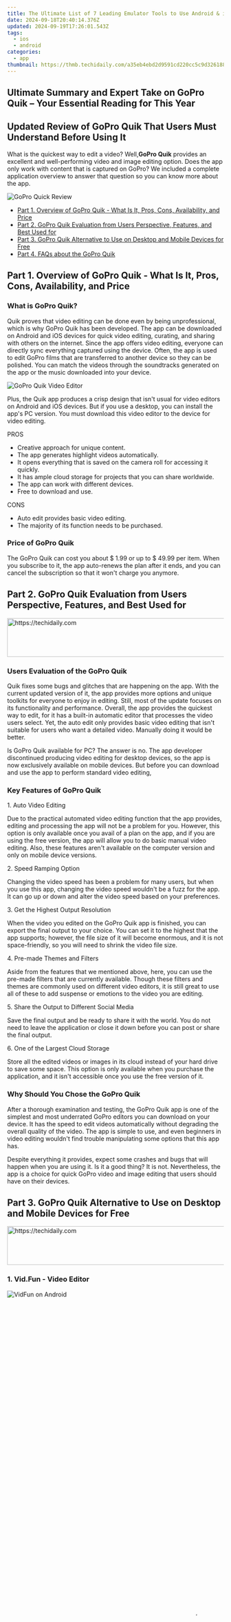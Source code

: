 ```yaml
---
title: The Ultimate List of 7 Leading Emulator Tools to Use Android & iOS Apps on Windows/Mac
date: 2024-09-18T20:40:14.376Z
updated: 2024-09-19T17:26:01.543Z
tags:
  - ios
  - android
categories:
  - app
thumbnail: https://thmb.techidaily.com/a35eb4ebd2d9591cd220cc5c9d326188c8f27a10a8e1c9286a38dd70c0d6db4f.jpg
---
```


## Ultimate Summary and Expert Take on GoPro Quik – Your Essential Reading for This Year

## Updated Review of GoPro Quik That Users Must Understand Before Using It

 What is the quickest way to edit a video? Well,**GoPro Quik** provides an excellent and well-performing video and image editing option. Does the app only work with content that is captured on GoPro? We included a complete application overview to answer that question so you can know more about the app.

![GoPro Quick Review](https://www.aiseesoft.com/images/resource/gopro-quik/gopro-quik-review.jpg)

* [Part 1. Overview of GoPro Quik - What Is It, Pros, Cons, Availability, and Price](https://tools.techidaily.com/)
* [Part 2. GoPro Quik Evaluation from Users Perspective, Features, and Best Used for](https://tools.techidaily.com/)
* [Part 3. GoPro Quik Alternative to Use on Desktop and Mobile Devices for Free](https://tools.techidaily.com/)
* [Part 4. FAQs about the GoPro Quik](https://tools.techidaily.com/)

## Part 1\. Overview of GoPro Quik - What Is It, Pros, Cons, Availability, and Price

### What is GoPro Quik?

 Quik proves that video editing can be done even by being unprofessional, which is why GoPro Quik has been developed. The app can be downloaded on Android and iOS devices for quick video editing, curating, and sharing with others on the internet. Since the app offers video editing, everyone can directly sync everything captured using the device. Often, the app is used to edit GoPro films that are transferred to another device so they can be polished. You can match the videos through the soundtracks generated on the app or the music downloaded into your device.

![GoPro Quik Video Editor](https://www.aiseesoft.com/images/resource/gopro-quik/gopro-quik-video-editor.jpg)

 Plus, the Quik app produces a crisp design that isn't usual for video editors on Android and iOS devices. But if you use a desktop, you can install the app's PC version. You must download this video editor to the device for video editing.

PROS

* Creative approach for unique content.
* The app generates highlight videos automatically.
* It opens everything that is saved on the camera roll for accessing it quickly.
* It has ample cloud storage for projects that you can share worldwide.
* The app can work with different devices.
* Free to download and use.

CONS

* Auto edit provides basic video editing.
* The majority of its function needs to be purchased.

### Price of GoPro Quik

 The GoPro Quik can cost you about $ 1.99 or up to $ 49.99 per item. When you subscribe to it, the app auto-renews the plan after it ends, and you can cancel the subscription so that it won't charge you anymore.

## Part 2\. GoPro Quik Evaluation from Users Perspective, Features, and Best Used for

<!-- affiliate ads begin -->
<a href="https://aligracehair.sjv.io/c/5597632/2012420/19272" target="_top" id="2012420">
  <img src="//a.impactradius-go.com/display-ad/19272-2012420" border="0" alt="https://techidaily.com" width="728" height="90"/>
</a>
<img height="0" width="0" src="https://aligracehair.sjv.io/i/5597632/2012420/19272" style="position:absolute;visibility:hidden;" border="0" />
<!-- affiliate ads end -->

### Users Evaluation of the GoPro Quik

 Quik fixes some bugs and glitches that are happening on the app. With the current updated version of it, the app provides more options and unique toolkits for everyone to enjoy in editing. Still, most of the update focuses on its functionality and performance. Overall, the app provides the quickest way to edit, for it has a built-in automatic editor that processes the video users select. Yet, the auto edit only provides basic video editing that isn't suitable for users who want a detailed video. Manually doing it would be better.

 Is GoPro Quik available for PC? The answer is no. The app developer discontinued producing video editing for desktop devices, so the app is now exclusively available on mobile devices. But before you can download and use the app to perform standard video editing,

### Key Features of GoPro Quik

1\. Auto Video Editing

 Due to the practical automated video editing function that the app provides, editing and processing the app will not be a problem for you. However, this option is only available once you avail of a plan on the app, and if you are using the free version, the app will allow you to do basic manual video editing. Also, these features aren't available on the computer version and only on mobile device versions.

2\. Speed Ramping Option

 Changing the video speed has been a problem for many users, but when you use this app, changing the video speed wouldn't be a fuzz for the app. It can go up or down and alter the video speed based on your preferences.

3\. Get the Highest Output Resolution

 When the video you edited on the GoPro Quik app is finished, you can export the final output to your choice. You can set it to the highest that the app supports; however, the file size of it will become enormous, and it is not space-friendly, so you will need to shrink the video file size.

4\. Pre-made Themes and Filters

 Aside from the features that we mentioned above, here, you can use the pre-made filters that are currently available. Though these filters and themes are commonly used on different video editors, it is still great to use all of these to add suspense or emotions to the video you are editing.

5\. Share the Output to Different Social Media

 Save the final output and be ready to share it with the world. You do not need to leave the application or close it down before you can post or share the final output.

6\. One of the Largest Cloud Storage

 Store all the edited videos or images in its cloud instead of your hard drive to save some space. This option is only available when you purchase the application, and it isn't accessible once you use the free version of it.

### Why Should You Chose the GoPro Quik

 After a thorough examination and testing, the GoPro Quik app is one of the simplest and most underrated GoPro editors you can download on your device. It has the speed to edit videos automatically without degrading the overall quality of the video. The app is simple to use, and even beginners in video editing wouldn't find trouble manipulating some options that this app has.

 Despite everything it provides, expect some crashes and bugs that will happen when you are using it. Is it a good thing? It is not. Nevertheless, the app is a choice for quick GoPro video and image editing that users should have on their devices.

## Part 3\. GoPro Quik Alternative to Use on Desktop and Mobile Devices for Free

<!-- affiliate ads begin -->
<a href="https://appsumo.8odi.net/c/5597632/2049383/7443" target="_top" id="2049383">
  <img src="//a.impactradius-go.com/display-ad/7443-2049383" border="0" alt="https://techidaily.com" width="728" height="90"/>
</a>
<img height="0" width="0" src="https://appsumo.8odi.net/i/5597632/2049383/7443" style="position:absolute;visibility:hidden;" border="0" />
<!-- affiliate ads end -->

### 1\. Vid.Fun - Video Editor

![VidFun on Android](https://www.aiseesoft.com/images/resource/gopro-quik/vidfun-on-android.jpg)

<!-- affiliate ads begin -->
<span id="2135472">
					<video width="864" height="1536" style="cursor:pointer"
           poster="//a.impactradius-go.com/display-clicktoplayimage/2135472.png"
           onclick="if(!this.playClicked){this.play();this.setAttribute('controls',true);this.playClicked=true;}">
	   <source src="//a.impactradius-go.com/display-ad/18498-2135472">
	   <img src="//a.impactradius-go.com/display-clicktoplayimage/2135472.png" style="border: none; height: 100%; width: 100%; object-fit: contain">
	</video>
	<div style="width:540px;text-align:center"><a href="javascript:window.open(decodeURIComponent('https%3A%2F%2Funicoeye.pxf.io%2Fc%2F5597632%2F2135472%2F18498'), '_blank');void(0);">Click here</a></div>
</span>
<img height="0" width="0" src="https://imp.pxf.io/i/5597632/2135472/18498" style="position:absolute;visibility:hidden;" border="0" />
<!-- affiliate ads end -->

[Vid.fun - Video Editor](https://play.google.com/store/apps/details?id=shotkit.video.editor&pli=1) proves that having a professional output in editing can be done even if you don't purchase a professional tool on your mobile phone. The app is known for being new in the photo editing list, and because of that, the features you can get in here are all new, but there are some basic video editing features that you may have used in editing the video.

 Despite being a free editor to download, the app still produces a quality outcome and is frantically easy to use. With this app, you wouldn't see ads on the interface that could bother you while editing the image, and it will never leave a product watermark when you export it.

Advantages of Using the Vid.Fun - Video Editor

* It is free to download on mobile systems.
* It produces high-quality output that you don't usually get on a free video editor.
* It provides the most common tools with advanced options you can enjoy.
* There is no watermark added to the final output.
* There are no ads that will pop out of nowhere.
* The app provides a quick tutorial on how this app works.

<!-- affiliate ads begin -->
<a href="https://aligracehair.sjv.io/c/5597632/2027162/19272" target="_top" id="2027162">
  <img src="//a.impactradius-go.com/display-ad/19272-2027162" border="0" alt="https://techidaily.com" width="300" height="90"/>
</a>
<img height="0" width="0" src="https://aligracehair.sjv.io/i/5597632/2027162/19272" style="position:absolute;visibility:hidden;" border="0" />
<!-- affiliate ads end -->

### 2\. Aiseesoft Video Converter Ultimate

![Aiseesoft Video Converter](https://www.aiseesoft.com/images/resource/gopro-quik/aiseesoft-video-converter.jpg)

 Since GoPro Quik isn't available on PC anymore, you better use its alternative, the[Aiseesoft Video Converter Ultimate](https://tools.techidaily.com/aiseesoft/video-converter-ultimate/) . It is considered one of the best complete tools for converting, editing, GIF making, and many more. The app is considered ultimate not only because of its workable tools but also its performance, even dealing with multiple videos or audio. Though the app is all-in-one, it still can't edit an image into a picture perfect, but you can compile the images you have and create a collage or use the newly improved photo converter it provides on Toolbox. Download the app to know what other things it offers for the users.

[Free Download For Windows](https://secure.2checkout.com/order/cart.php?PRODS=4575878&QTY=1&AFFILIATE=108875)

![Secure](https://www.aiseesoft.com/images/product/secure.svg) 100% Secure. No Ads.

<!-- affiliate ads begin -->
<a href="https://appsumo.8odi.net/c/5597632/2137395/7443" target="_top" id="2137395">
  <img src="//a.impactradius-go.com/display-ad/7443-2137395" border="0" alt="https://techidaily.com" width="728" height="90"/>
</a>
<img height="0" width="0" src="https://appsumo.8odi.net/i/5597632/2137395/7443" style="position:absolute;visibility:hidden;" border="0" />
<!-- affiliate ads end -->

[Free Download For macOS](https://secure.2checkout.com/order/cart.php?PRODS=4594445&QTY=1&AFFILIATE=108875)

![Secure](https://www.aiseesoft.com/images/product/secure.svg) 100% Secure. No Ads.

 Advantages of Using Aiseesoft Video Converter Ultimate:

* The app offers multitudinous video editing and converting options for you.
* It best produces high-quality and professional output that a pro and beginner needs.
* Intuitive interface that helps users understand the functionality of the app better.
* There is no watermark attached when the video file is exported.
* No internet is needed to use the app.
* It uses hardware acceleration and a fast converting process.
* Purchasing the app is cheaper compared to other video editors on the market.

Extended Reading:

* [VITA: Complete Review You Must Know About VITA Video Editor](https://tools.techidaily.com/)
* [ Best ShotCut App Review That You Must See Today \[2024 Updated\]](https://tools.techidaily.com/)

## Part 4\. FAQs about the GoPro Quik

Is the Quik app free?

 Yes, the GoPro Quick app is free to download on any mobile device, but if you want to use it to its total capacity without limitations, you will need to purchase a plan.

Is GoPro Quik discontinued?

 The app is still available on mobile devices; however, the GoPro Quik desktop version is discontinued.

Is GoPro Quik worth it?

 For quick video editing of videos taken on GoPro, the Quik GoPro app is worth trying.

Conclusion

 When GoPro users need to edit the film they have captured, then using the**GoPro Quik** is an excellent choice. If that app isn't enough for you, download and use the alternatives, we added here to fill in the needed gap.

What do you think of this post?

* [1](https://tools.techidaily.com/)
* [2](https://tools.techidaily.com/)
* [3](https://tools.techidaily.com/)
* [4](https://tools.techidaily.com/)
* [5](https://tools.techidaily.com/)

Excellent

Rating: 4.9 / 5 (based on 209 votes) Follow Us on [](https://www.facebook.com/aiseesoft) [](https://twitter.com/AiseesoftStudio) [](https://www.youtube.com/c/aiseesoft)

More Reading

* [Magisto](https://www.aiseesoft.com/images/more-reading/magisto-s.jpg) ](https://tools.techidaily.com/) [Magisto- Video Editing Overview, Evaluation, Pros, and Cons](https://tools.techidaily.com/)  
 Do you need to know more about the Magisto video editor on iOS and Android? Fortunately, we covered the essential information you'll need to know.
* [CapCut](https://www.aiseesoft.com/images/more-reading/capcut-s.jpg) ](https://tools.techidaily.com/) [CapCut: Factual Review, Overview, Evaluation That You Must Know](https://tools.techidaily.com/)  
 Did CapCut catch your attention? Well, most of us did! Here are the reasons why this app became a known video editor on mobile devices.
* [VN Video Editor](https://www.aiseesoft.com/images/more-reading/vn-video-editor-review-s.jpg) ](https://tools.techidaily.com/) [Factual Review about the VN Video Editor | Pros, Cons, Alternative, More](https://tools.techidaily.com/)  
 VN Video Editor is a mobile app that produces high-quality video editing features you usually see on the computer. But is it the best?

![Disqus Icon](https://www.aiseesoft.com/images/article/disqus-icon.png) Leave your comment and join our discussion

<ins class="adsbygoogle"
     style="display:block"
     data-ad-format="autorelaxed"
     data-ad-client="ca-pub-7571918770474297"
     data-ad-slot="1223367746"></ins>

<ins class="adsbygoogle"
     style="display:block"
     data-ad-client="ca-pub-7571918770474297"
     data-ad-slot="8358498916"
     data-ad-format="auto"
     data-full-width-responsive="true"></ins>



